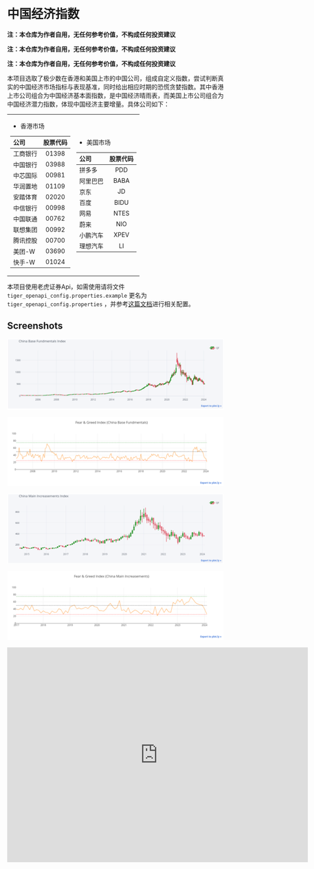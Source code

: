 # 中国经济指数

**注：本仓库为作者自用，无任何参考价值，不构成任何投资建议**

**注：本仓库为作者自用，无任何参考价值，不构成任何投资建议**

**注：本仓库为作者自用，无任何参考价值，不构成任何投资建议**

本项目选取了极少数在香港和美国上市的中国公司，组成自定义指数，尝试判断真实的中国经济市场指标与表现基准，同时给出相应时期的恐慌贪婪指数。其中香港上市公司组合为中国经济基本面指数，是中国经济晴雨表，而美国上市公司组合为中国经济潜力指数，体现中国经济主要增量。具体公司如下：

<table>
<tr>
<td>

* 香港市场

|公司|股票代码|
|:---|:---:|
|工商银行|01398|
|中国银行|03988|
|中芯国际|00981|
|华润置地|01109|
|安踏体育|02020|
|中信银行|00998|
|中国联通|00762|
|联想集团|00992|
|腾讯控股|00700|
|美团-W|03690|
|快手-W|01024|

</td>
<td>

* 美国市场

|公司|股票代码|
|:---|:---:|
|拼多多|PDD|
|阿里巴巴|BABA|
|京东|JD|
|百度|BIDU|
|网易|NTES|
|蔚来|NIO|
|小鹏汽车|XPEV|
|理想汽车|LI|

</td>
</tr>
</table>

本项目使用老虎证券Api，如需使用请将文件 `tiger_openapi_config.properties.example` 更名为 `tiger_openapi_config.properties` ，并参考[这篇文档](https://quant.itigerup.com/openapi/zh/python/overview/openWay.html)进行相关配置。

## Screenshots

![](screenshots/cbfi.png)

![](screenshots/f&g(cbf).png)

![](screenshots/cmii.png)

![](screenshots/f&g(cmi).png)

<iframe src="https://china-index.kaixindeken.top/fgicmi.html" width="700px" height="500px" frameborder="0" scrolling="no"> </iframe>

